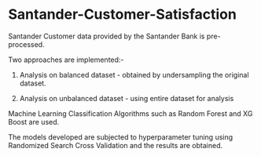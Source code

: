 # Santander-Customer-Satisfaction

Santander Customer data provided by the Santander Bank is pre-processed.

Two approaches are implemented:-
1. Analysis on balanced dataset - obtained by undersampling the original dataset.

2. Analysis on unbalanced dataset - using entire dataset for analysis

Machine Learning Classification Algorithms such as Random Forest and XG Boost are used.

The models developed are subjected to hyperparameter tuning using Randomized Search Cross Validation and the results are obtained.
